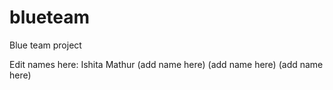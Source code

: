 # blueteam
Blue team project

Edit names here:
Ishita Mathur
(add name here)
(add name here)
(add name here)